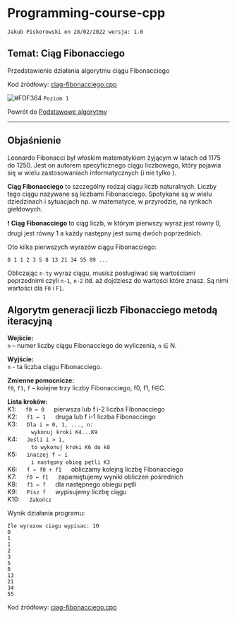 # Programming-course-cpp

`Jakub Piskorowski on 28/02/2022 wersja: 1.0`

## Temat: Ciąg Fibonacciego

Przedstawienie działania algorytmu ciągu Fibonacciego

Kod źródłowy:
[ciag-fibonacciego.cpp](ciag-fibonacciego.cpp)

![#FDF364](https://via.placeholder.com/15/FDF364/000000?text=+) `Poziom 1`

Powrót do [Podstawowe algorytmy](/2-algorytmika/2-2-podstawowe-algorytmy/README.md)

---

## Objaśnienie

Leonardo Fibonacci był włoskim matematykiem żyjącym w latach od 1175 do 1250. Jest on autorem specyficznego ciągu liczbowego, który pojawia się w wielu zastosowaniach informatycznych (i nie tylko ).

**Ciąg Fibonacciego** to szczególny rodzaj ciągu liczb naturalnych. Liczby tego ciągu nazywane są liczbami Fibonacciego. Spotykane są w wielu dziedzinach i sytuacjach np. w matematyce, w przyrodzie, na rynkach giełdowych.

:exclamation: **Ciąg Fibonacciego** to ciąg liczb, w którym pierwszy wyraz jest równy 0, drugi jest równy 1 a każdy następny jest sumą dwóch poprzednich.

Oto kilka pierwszych wyrazów ciągu Fibonacciego:

```text
0 1 1 2 3 5 8 13 21 34 55 89 ...
```

Obliczając `n-ty` wyraz ciągu, musisz posługiwać się wartościami poprzednimi czyli `n-1`, `n-2` itd. aż dojdziesz do wartości które znasz. Są nimi wartości dla `F0` i `F1`.

## Algorytm generacji liczb Fibonacciego metodą iteracyjną

**Wejście:**\
`n` – numer liczby ciągu Fibonacciego do wyliczenia, `n` ∈ N.

**Wyjście:**\
`n` - ta liczba ciągu Fibonacciego.

**Zmienne pomocnicze:**\
`f0`, `f1`, `f` – kolejne trzy liczby Fibonacciego, f0, f1, f∈C.

**Lista kroków:**\
K1: &emsp; `f0 ← 0` &emsp; pierwsza lub f i-2 liczba Fibonacciego \
K2: &emsp; `f1 ← 1` &emsp; druga lub f i-1 liczba Fibonacciego \
K3: &emsp; `Dla i = 0, 1, ..., n:` \
&emsp; &emsp; &emsp; `wykonuj kroki K4...K9` \
K4: &emsp; `Jeśli i > 1,` \
&emsp; &emsp; &emsp; `to wykonuj kroki K6 do k8` \
K5: &emsp; `inaczej f ← i` \
&emsp; &emsp; &emsp; `i następny obieg pętli K3` \
K6: &emsp; `f ← f0 + f1` &emsp; obliczamy kolejną liczbę Fibonacciego \
K7: &emsp; `f0 ← f1` &emsp; zapamiętujemy wyniki obliczeń pośrednich \
K8: &emsp; `f1 ← f` &emsp; dla następnego obiegu pętli \
K9: &emsp; `Pisz f` &emsp; wypisujemy liczbę ciągu\
K10: &emsp; `Zakończ`

Wynik działania programu:

```text
Ile wyrazow ciagu wypisac: 10
0
1
1
2
3
5
8
13
21
34
55
```

Kod źródłowy: [ciag-fibonacciego.cpp](ciag-fibonacciego.cpp)

<!--Źródło: [matura-informatyka.pl](https://www.matura-informatyka.pl/programowanie/ciag-liczby-fibonacciego)-->